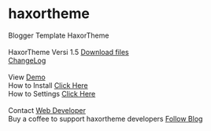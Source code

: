 # haxortheme
Blogger Template HaxorTheme<br/>
<br/>
HaxorTheme Versi 1.5 <a href='https://github.com/samuelpasaribu/haxortheme/archive/refs/heads/main.zip'>Download files</a><br/>
<a href='https://haxortheme.blogspot.com/p/change-log.html'>ChangeLog</a><br/>
<br/>
View <a href='https://haxortheme.blogspot.com/'>Demo</a><br/>
How to Install <a href='https://haxortheme.blogspot.com/2023/06/cara-instal-haxortheme-di-blogger.html'>Click Here</a><br/>
How to Settings <a href='https://haxortheme.blogspot.com/2023/06/setting-template-haxortheme.html'>Click Here</a><br/><br/>
Contact <a href='https://www.samuelpasaribu.com/p/contact.html'>Web Developer</a><br/>
Buy a coffee to support haxortheme developers <a href='https://bit.ly/3fc1zZe'>Follow Blog</a>
